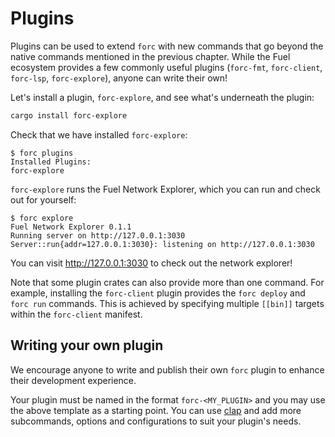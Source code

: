 # Plugins

Plugins can be used to extend `forc` with new commands that go beyond the native commands mentioned in the previous chapter. While the Fuel ecosystem provides a few commonly useful plugins (`forc-fmt`, `forc-client`, `forc-lsp`, `forc-explore`), anyone can write their own!

Let's install a plugin, `forc-explore`, and see what's underneath the plugin:

```sh
cargo install forc-explore
```

Check that we have installed `forc-explore`:

```console
$ forc plugins
Installed Plugins:
forc-explore
```

`forc-explore` runs the Fuel Network Explorer, which you can run and check out for yourself:

```console
$ forc explore
Fuel Network Explorer 0.1.1
Running server on http://127.0.0.1:3030
Server::run{addr=127.0.0.1:3030}: listening on http://127.0.0.1:3030
```

You can visit <http://127.0.0.1:3030> to check out the network explorer!

Note that some plugin crates can also provide more than one command. For example, installing the `forc-client` plugin provides the `forc deploy` and `forc run` commands. This is achieved by specifying multiple `[[bin]]` targets within the `forc-client` manifest.

## Writing your own plugin

We encourage anyone to write and publish their own `forc` plugin to enhance their development experience.

Your plugin must be named in the format `forc-<MY_PLUGIN>` and you may use the above template as a starting point. You can use [clap](https://docs.rs/clap/latest/clap/) and add more subcommands, options and configurations to suit your plugin's needs.

